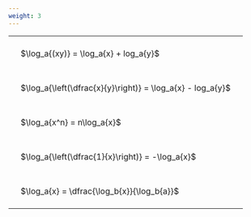 ```yaml
---
weight: 3
---
```


<style type="text/css">
#T_4c44f th.col_heading {
  text-align: left;
  font-size: 1em;
}
#T_4c44f td {
  text-align: left;
  font-size: 1em;
  padding: 1.5em;
}
</style>
<table id="T_4c44f">
  <thead>
  </thead>
  <tbody>
    <tr>
      <td id="T_4c44f_row0_col0" class="data row0 col0" >$\log_a{(xy)} = \log_a{x} + log_a{y}$</td>
    </tr>
    <tr>
      <td id="T_4c44f_row1_col0" class="data row1 col0" >$\log_a{\left(\dfrac{x}{y}\right)} = \log_a{x} - log_a{y}$</td>
    </tr>
    <tr>
      <td id="T_4c44f_row2_col0" class="data row2 col0" >$\log_a{x^n} = n\log_a{x}$</td>
    </tr>
    <tr>
      <td id="T_4c44f_row3_col0" class="data row3 col0" >$\log_a{\left(\dfrac{1}{x}\right)} = -\log_a{x}$</td>
    </tr>
    <tr>
      <td id="T_4c44f_row4_col0" class="data row4 col0" >$\log_a{x} = \dfrac{\log_b{x}}{\log_b{a}}$</td>
    </tr>
  </tbody>
</table>
